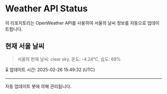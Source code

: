 
# Weather API Status

이 리포지토리는 OpenWeather API를 사용하여 서울의 날씨 정보를 자동으로 업데이트합니다.

## 현재 서울 날씨
> 서울의 현재 날씨: clear sky, 온도: -4.24°C, 습도: 68%

⏳ 업데이트 시간: 2025-02-26 15:49:32 (UTC)

---
자동 업데이트 봇에 의해 관리됩니다.

